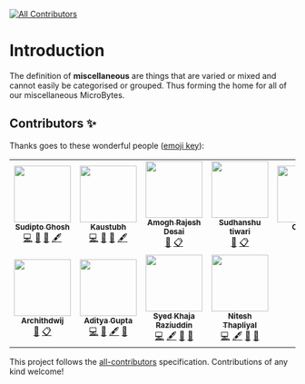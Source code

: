 <!-- ALL-CONTRIBUTORS-BADGE:START - Do not remove or modify this section -->
[![All Contributors](https://img.shields.io/badge/all_contributors-11-orange.svg?style=flat-square)](#contributors-)
<!-- ALL-CONTRIBUTORS-BADGE:END -->

# Introduction

The definition of **miscellaneous** are things that are varied or mixed and cannot easily be categorised or grouped. Thus forming the home for all of our miscellaneous MicroBytes.


## Contributors ✨

Thanks goes to these wonderful people ([emoji key](https://allcontributors.org/docs/en/emoji-key)):

<!-- ALL-CONTRIBUTORS-LIST:START - Do not remove or modify this section -->
<!-- prettier-ignore-start -->
<!-- markdownlint-disable -->
<table>
  <tr>
    <td align="center"><a href="https://sudipto.ghosh.pro"><img src="https://avatars3.githubusercontent.com/u/11232940?v=4" width="100px;" alt=""/><br /><sub><b>Sudipto Ghosh</b></sub></a><br /><a href="https://github.com/Crio-Bytes/Miscellaneous/commits?author=sudiptog81" title="Code">💻</a> <a href="https://github.com/Crio-Bytes/Miscellaneous/commits?author=sudiptog81" title="Documentation">📖</a> <a href="#ideas-sudiptog81" title="Ideas, Planning, & Feedback">🤔</a> <a href="#content-sudiptog81" title="Content">🖋</a></td>
    <td align="center"><a href="https://www.kaustubhgupta.xyz/"><img src="https://avatars3.githubusercontent.com/u/43691873?v=4" width="100px;" alt=""/><br /><sub><b>Kaustubh </b></sub></a><br /><a href="https://github.com/Crio-Bytes/Miscellaneous/commits?author=kaustubhgupta" title="Code">💻</a> <a href="https://github.com/Crio-Bytes/Miscellaneous/commits?author=kaustubhgupta" title="Documentation">📖</a> <a href="#ideas-kaustubhgupta" title="Ideas, Planning, & Feedback">🤔</a> <a href="#content-kaustubhgupta" title="Content">🖋</a></td>
    <td align="center"><a href="https://github.com/amoghrajesh"><img src="https://avatars2.githubusercontent.com/u/35884252?v=4" width="100px;" alt=""/><br /><sub><b>Amogh Rajesh Desai</b></sub></a><br /><a href="https://github.com/Crio-Bytes/Miscellaneous/pulls?q=is%3Apr+reviewed-by%3Aamoghrajesh" title="Reviewed Pull Requests">👀</a> <a href="#eventOrganizing-amoghrajesh" title="Event Organizing">📋</a></td>
    <td align="center"><a href="https://www.youtube.com/channel/UC9eDh5ByrCT2WinIji5Qyig"><img src="https://avatars2.githubusercontent.com/u/62458868?v=4" width="100px;" alt=""/><br /><sub><b>Sudhanshu tiwari</b></sub></a><br /><a href="https://github.com/Crio-Bytes/Miscellaneous/pulls?q=is%3Apr+reviewed-by%3Asudhanshutiwari264" title="Reviewed Pull Requests">👀</a> <a href="#eventOrganizing-sudhanshutiwari264" title="Event Organizing">📋</a></td>
    <td align="center"><a href="https://crio.do/"><img src="https://avatars0.githubusercontent.com/u/51743602?v=4" width="100px;" alt=""/><br /><sub><b>Crio.Do</b></sub></a><br /><a href="#eventOrganizing-CrioDo" title="Event Organizing">📋</a></td>
    <td align="center"><a href="http://ak-shaw-portfolio.netlify.app"><img src="https://avatars0.githubusercontent.com/u/51538194?v=4" width="100px;" alt=""/><br /><sub><b>Ayush Kumar Shaw</b></sub></a><br /><a href="https://github.com/Crio-Bytes/Miscellaneous/commits?author=Ak-Shaw" title="Code">💻</a> <a href="https://github.com/Crio-Bytes/Miscellaneous/commits?author=Ak-Shaw" title="Documentation">📖</a> <a href="#eventOrganizing-Ak-Shaw" title="Event Organizing">📋</a> <a href="#ideas-Ak-Shaw" title="Ideas, Planning, & Feedback">🤔</a> <a href="#maintenance-Ak-Shaw" title="Maintenance">🚧</a> <a href="https://github.com/Crio-Bytes/Miscellaneous/pulls?q=is%3Apr+reviewed-by%3AAk-Shaw" title="Reviewed Pull Requests">👀</a></td>
    <td align="center"><a href="https://kevinpaulose05.github.io/"><img src="https://avatars3.githubusercontent.com/u/64629493?v=4" width="100px;" alt=""/><br /><sub><b>Kevin Paulose</b></sub></a><br /><a href="https://github.com/Crio-Bytes/Miscellaneous/pulls?q=is%3Apr+reviewed-by%3AKevinpaulose05" title="Reviewed Pull Requests">👀</a> <a href="#eventOrganizing-Kevinpaulose05" title="Event Organizing">📋</a> <a href="https://github.com/Crio-Bytes/Miscellaneous/commits?author=Kevinpaulose05" title="Code">💻</a> <a href="#content-Kevinpaulose05" title="Content">🖋</a> <a href="#ideas-Kevinpaulose05" title="Ideas, Planning, & Feedback">🤔</a></td>
  </tr>
  <tr>
    <td align="center"><a href="https://github.com/archithdwij"><img src="https://avatars1.githubusercontent.com/u/30730368?v=4" width="100px;" alt=""/><br /><sub><b>Archithdwij</b></sub></a><br /><a href="https://github.com/Crio-Bytes/Miscellaneous/pulls?q=is%3Apr+reviewed-by%3Aarchithdwij" title="Reviewed Pull Requests">👀</a> <a href="#eventOrganizing-archithdwij" title="Event Organizing">📋</a></td>
    <td align="center"><a href="https://github.com/Aditya-Gupta1"><img src="https://avatars3.githubusercontent.com/u/44528202?v=4" width="100px;" alt=""/><br /><sub><b>Aditya Gupta</b></sub></a><br /><a href="https://github.com/Crio-Bytes/Miscellaneous/commits?author=Aditya-Gupta1" title="Code">💻</a> <a href="https://github.com/Crio-Bytes/Miscellaneous/commits?author=Aditya-Gupta1" title="Documentation">📖</a> <a href="#content-Aditya-Gupta1" title="Content">🖋</a> <a href="#ideas-Aditya-Gupta1" title="Ideas, Planning, & Feedback">🤔</a></td>
    <td align="center"><a href="https://github.com/raziiiuddin"><img src="https://avatars3.githubusercontent.com/u/53375172?v=4" width="100px;" alt=""/><br /><sub><b>Syed Khaja Raziuddin</b></sub></a><br /><a href="https://github.com/Crio-Bytes/Miscellaneous/commits?author=raziiiuddin" title="Code">💻</a> <a href="#content-raziiiuddin" title="Content">🖋</a> <a href="https://github.com/Crio-Bytes/Miscellaneous/commits?author=raziiiuddin" title="Documentation">📖</a> <a href="#ideas-raziiiuddin" title="Ideas, Planning, & Feedback">🤔</a></td>
    <td align="center"><a href="https://www.linkedin.com/in/nitesh-thapliyal-4403a1135"><img src="https://avatars0.githubusercontent.com/u/53345517?v=4" width="100px;" alt=""/><br /><sub><b>Nitesh Thapliyal</b></sub></a><br /><a href="https://github.com/Crio-Bytes/Miscellaneous/commits?author=Nitesh-thapliyal" title="Code">💻</a> <a href="#content-Nitesh-thapliyal" title="Content">🖋</a> <a href="#ideas-Nitesh-thapliyal" title="Ideas, Planning, & Feedback">🤔</a> <a href="https://github.com/Crio-Bytes/Miscellaneous/commits?author=Nitesh-thapliyal" title="Documentation">📖</a></td>
  </tr>
</table>

<!-- markdownlint-enable -->
<!-- prettier-ignore-end -->
<!-- ALL-CONTRIBUTORS-LIST:END -->

This project follows the [all-contributors](https://github.com/all-contributors/all-contributors) specification. Contributions of any kind welcome!
